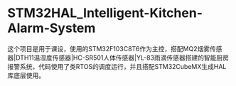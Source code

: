 # STM32HAL_Intelligent-Kitchen-Alarm-System
这个项目是用于课设，使用的STM32F103C8T6作为主控，搭配MQ2烟雾传感器|DTH11温湿度传感器|HC-SR501人体传感器|YL-83雨滴传感器搭建的智能厨房报警系统，代码使用了类RTOS的调度运行，并且搭配STM32CubeMX生成HAL库底层使用。
